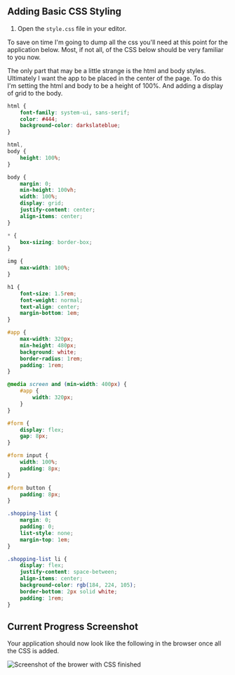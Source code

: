 ## Adding Basic CSS Styling

1. Open the `style.css` file in your editor.

To save on time I'm going to dump all the css you'll need at this point for the application below. Most, if not all, of the CSS below should be very familiar to you now.

The only part that may be a little strange is the html and body styles. Ultimately I want the app to be placed in the center of the page. To do this I'm setting the html and body to be a height of 100%. And adding a display of grid to the body.

```css
html {
	font-family: system-ui, sans-serif;
	color: #444;
	background-color: darkslateblue;
}

html,
body {
	height: 100%;
}

body {
	margin: 0;
	min-height: 100vh;
	width: 100%;
	display: grid;
	justify-content: center;
	align-items: center;
}

* {
	box-sizing: border-box;
}

img {
	max-width: 100%;
}

h1 {
	font-size: 1.5rem;
	font-weight: normal;
	text-align: center;
	margin-bottom: 1em;
}

#app {
	max-width: 320px;
	min-height: 480px;
	background: white;
	border-radius: 1rem;
	padding: 1rem;
}

@media screen and (min-width: 400px) {
	#app {
		width: 320px;
	}
}

#form {
	display: flex;
	gap: 8px;
}

#form input {
	width: 100%;
	padding: 8px;
}

#form button {
	padding: 8px;
}

.shopping-list {
	margin: 0;
	padding: 0;
	list-style: none;
	margin-top: 1em;
}

.shopping-list li {
	display: flex;
	justify-content: space-between;
	align-items: center;
	background-color: rgb(184, 224, 105);
	border-bottom: 2px solid white;
	padding: 1rem;
}
```

## Current Progress Screenshot

Your application should now look like the following in the browser once all the CSS is added.

![Screenshot of the brower with CSS finished](/images/projects/shopoholic/ss-03-css.png)
